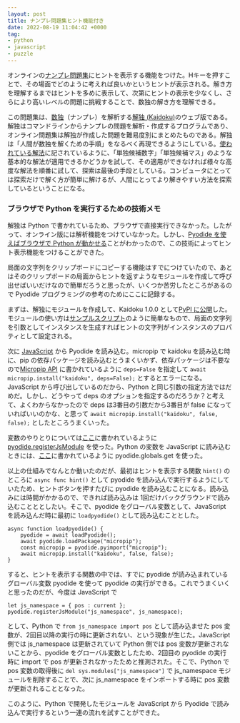 ```yaml
---
layout: post
title: ナンプレ問題集ヒント機能付き
date: 2022-08-19 11:04:42 +0000
tag: 
- python
- javascript
- puzzle
---
```

オンラインの[ナンプレ問題集](https://sekika.github.io/kaidoku/ja/sudoku)にヒントを表示する機能をつけた。Hキーを押すことで、その場面でどのように考えれば良いかというヒントが表示される。解き方を理解するまではヒントを多めに表示して、次第にヒントの表示を少なくし、さらにより高いレベルの問題に挑戦することで、数独の解き方を理解できる。

この問題集は、[数独](https://ja.wikipedia.org/wiki/%E6%95%B0%E7%8B%AC)（ナンプレ）を解析する[解独 (Kaidoku)](https://sekika.github.io/kaidoku/ja/)のウェブ版である。解独はコマンドラインからナンプレの問題を解析・作成するプログラムであり、オンライン問題集は解独が作成した問題を難易度別にまとめたものである。解独は「人間が数独を解くための手順」をなるべく再現できるようにしている。[使われている解法](https://sekika.github.io/kaidoku/ja/logic)に記されているように、「単独候補数字」「単独候補マス」のような基本的な解法が適用できるかどうかを試して、その適用ができなければ様々な高度な解法を順番に試して、探索は最後の手段としている。コンピュータにとっては探索だけで解く方が簡単に解けるが、人間にとってより解きやすい方法を探索しているということになる。

### ブラウザで Python を実行するための技術メモ ###

解独は Python で書かれているため、ブラウザで直接実行できなかった。したがって、オンライン版には解析機能をつけていなかった。しかし、[Pyodide を使えばブラウザで Python が動かせる](https://sekika.github.io/2022/08/18/Pyodide/)ことがわかったので、この技術によってヒント表示機能をつけることができた。

局面の文字列をクリップボードにコピーする機能はすでにつけていたので、あとはそのクリップボードの局面からヒントを返すようなモジュールを作成して呼び出せばいいだけなので簡単だろうと思ったが、いくつか苦労したところがあるので Pyodide プログラミングの参考のためにここに記録する。

まずは、解独にモジュールを作成して、Kaidoku 1.0.0 として[PyPI に公開](https://pypi.org/project/kaidoku/)した。モジュールの使い方は[サンプルスクリプト](https://github.com/sekika/kaidoku/blob/master/dev/sample.py)のように簡単なもので、局面の文字列を引数としてインスタンスを生成すればヒントの文字列がインスタンスのプロパティとして設定される。

次に [JavaScript](https://github.com/sekika/kaidoku/blob/master/docs/assets/js/sudoku.js) から Pyodide を読み込む。micropip で kaidoku を読み込む時に、pip の依存パッケージを読み込むとうまくいかず、依存パッケージは不要なので[Micropip API](https://pyodide.org/en/stable/usage/api/micropip-api.html) に書かれているように `deps=False` を指定して `await micropip.install("kaidoku", deps=False);` とするとエラーになる。JavaScript から呼び出しているのだから、Python と同じ引数の指定方法ではだめだ。しかし、どうやって deps のオプションを指定するのだろうか？と考えて、よくわからなかったので deps は3番目の引数だから3番目が false になっていればいいのかな、と思って `await micropip.install("kaidoku", false, false);` としたところうまくいった。

変数のやりとりについては[ここ](https://pyodide.org/en/stable/usage/type-conversions.html#type-translations-using-js-obj-from-py)に書かれているように [pyodide.registerJsModule](https://pyodide.org/en/stable/usage/type-conversions.html#type-translations-using-js-obj-from-py) を使った。Python の変数を JavaScript に読み込むときには、[ここ](https://pyodide.org/en/stable/usage/type-conversions.html#importing-objects)に書かれているように pyodide.globals.get を使った。

以上の仕組みでなんとか動いたのだが、最初はヒントを表示する関数 `hint()` のところに `async func hint()` として pyodide を読み込んで実行するようにしていたため、ヒントボタンを押すたびに pyodide を読み込むことになる。読み込みには時間がかかるので、できれば読み込みは 1回だけバックグラウンドで読み込むことととしたい。そこで、pyodide をグローバル変数として、JavaScript を読み込んだ時に最初に `loadpyodide()` として読み込むこととした。

    async function loadpyodide() {
        pyodide = await loadPyodide();
        await pyodide.loadPackage("micropip");
        const micropip = pyodide.pyimport("micropip");
        await micropip.install("kaidoku", false, false);
    }

すると、ヒントを表示する関数の中では、すでに pyodide が読み込まれているグローバル変数 pyodide を使って pyodide の実行ができる。これでうまくいくと思ったのだが、今度は JavaScript で

    let js_namespace = { pos : current };
    pyodide.registerJsModule("js_namespace", js_namespace);

として、Python で `from js_namespace import pos` として読み込ませた pos 変数が、2回目以降の実行の時に更新されない、という現象が生じた。JavaScript 側では js_namespace は更新されていて Python 側では pos 変数が更新されないことから、pyodide をグローバル変数としたため、2回目の pyodide の実行時に import で pos が更新されなかったためと推測された。そこで、Python で pos 変数の取得後に `del sys.modules["js_namespace"]` で js_namespace モジュールを削除することで、次に js_namespace をインポートする時に pos 変数が更新されることとなった。

このように、Python で開発したモジュールを JavaScript から Pyodide で読み込んで実行するという一連の流れを試すことができた。
